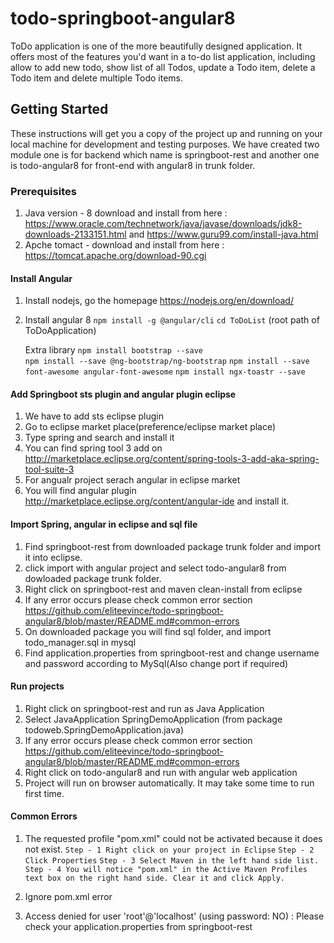 # todo-springboot-angular8
ToDo application is one of the more beautifully designed application. It offers most of the features you'd want in a to-do list application, including allow to add new todo, show list of all Todos, update a Todo item, delete a Todo item and delete multiple Todo items.

## Getting Started

These instructions will get you a copy of the project up and running on your local machine for development and testing purposes.
We have created two module one is for backend which name is springboot-rest and another one is todo-angular8 for front-end with angular8 in trunk folder.

### Prerequisites

1. Java version - 8  download and install from here : https://www.oracle.com/technetwork/java/javase/downloads/jdk8-downloads-2133151.html and https://www.guru99.com/install-java.html
2. Apche tomact - download and install from  here : https://tomcat.apache.org/download-90.cgi

#### Install Angular

1. Install nodejs, go the homepage https://nodejs.org/en/download/

2. Install angular 8
    `npm install -g @angular/cli`
    `cd ToDoList` (root path of ToDoApplication)
    
   Extra library
	`npm install bootstrap --save`	
	`npm install --save @ng-bootstrap/ng-bootstrap`
	`npm install --save font-awesome angular-font-awesome`
	`npm install ngx-toastr --save`

#### Add Springboot sts plugin and angular plugin eclipse

1. We have to add sts eclipse plugin
2. Go to eclipse market place(preference/eclipse market place)
3. Type spring and search and install it
4. You can find spring tool 3 add on http://marketplace.eclipse.org/content/spring-tools-3-add-aka-spring-tool-suite-3
5. For angualr project serach angular in eclipse market
6. You will find angular plugin http://marketplace.eclipse.org/content/angular-ide and install it.

#### Import Spring, angular in eclipse and sql file

1. Find springboot-rest from downloaded package trunk folder and import it into eclipse.
2. click import with angular project and select todo-angular8 from dowloaded package trunk folder.
3. Right click on springboot-rest and maven clean-install from eclipse
4. If any error occurs please check common error section https://github.com/eliteevince/todo-springboot-angular8/blob/master/README.md#common-errors
5. On downloaded package you will find sql folder, and import todo_manager.sql in mysql
6. Find application.properties from springboot-rest and change username and password according to MySql(Also change port if required)


#### Run projects
1. Right click on springboot-rest and run as Java Application
2. Select JavaApplication SpringDemoApplication (from package todoweb.SpringDemoApplication.java)
3. If any error occurs please check common error section https://github.com/eliteevince/todo-springboot-angular8/blob/master/README.md#common-errors
4. Right click on todo-angular8 and run with angular web application
5. Project will run on browser automatically. It may take some time to run first time.

#### Common Errors
1. The requested profile "pom.xml" could not be activated because it does not exist.
	`Step - 1 Right click on your project in Eclipse`
	`Step - 2 Click Properties`
	`Step - 3 Select Maven in the left hand side list.`
	`Step - 4 You will notice "pom.xml" in the Active Maven Profiles text box on the right hand side. Clear it and click Apply.`

2. Ignore pom.xml error

3. Access denied for user 'root'@'localhost' (using password: NO) : Please check your application.properties from springboot-rest
